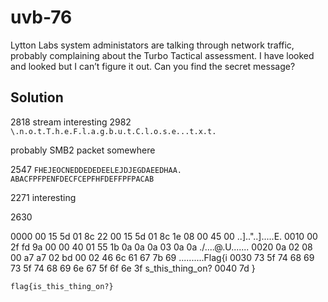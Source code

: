 # uvb-76

Lytton Labs system administators are talking through network traffic, probably complaining about the Turbo Tactical assessment. 
I have looked and looked but I can’t figure it out. Can you find the secret message?

## Solution

2818 stream interesting
2982 `\.n.o.t.T.h.e.F.l.a.g.b.u.t.C.l.o.s.e...t.x.t.`

probably SMB2 packet somewhere

2547 `FHEJEOCNEDDEDEDEELEJDJEGDAEEDHAA. ABACFPFPENFDECFCEPFHFDEFFPFPACAB`

2271 interesting

2630

0000   00 15 5d 01 8c 22 00 15 5d 01 8c 1e 08 00 45 00   ..].."..].....E.
0010   00 2f fd 9a 00 00 40 01 55 1b 0a 0a 0a 03 0a 0a   ./....@.U.......
0020   0a 02 08 00 a7 a7 02 bd 00 02 46 6c 61 67 7b 69   ..........Flag{i
0030   73 5f 74 68 69 73 5f 74 68 69 6e 67 5f 6f 6e 3f   s_this_thing_on?
0040   7d                                                }

`flag{is_this_thing_on?}`
